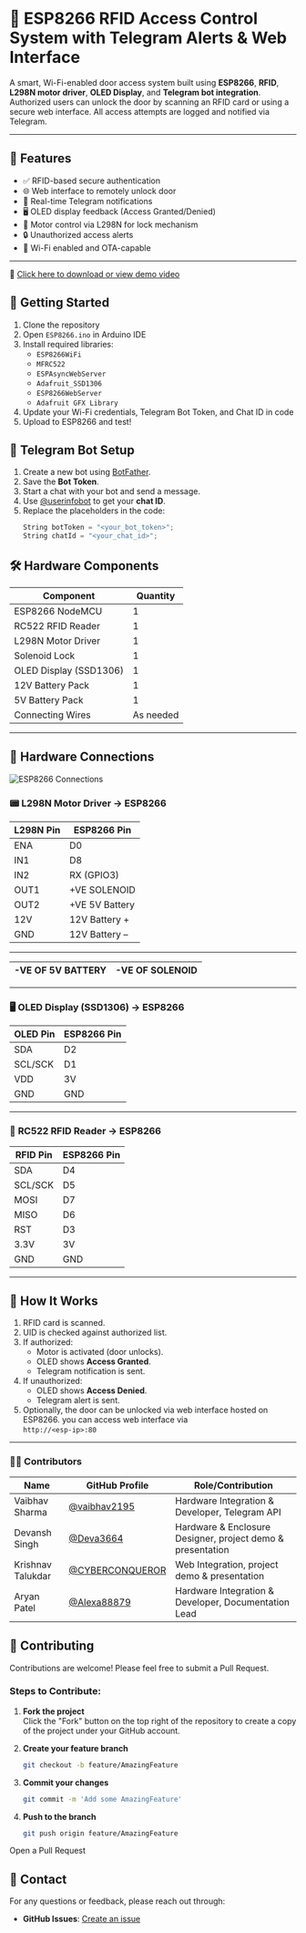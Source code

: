 # 🚪 ESP8266 RFID Access Control System with Telegram Alerts & Web Interface

A smart, Wi-Fi-enabled door access system built using **ESP8266**, **RFID**, **L298N motor driver**, **OLED Display**, and **Telegram bot integration**. Authorized users can unlock the door by scanning an RFID card or using a secure web interface. All access attempts are logged and notified via Telegram.

---

## 🔧 Features

- ✅ RFID-based secure authentication
- 🌐 Web interface to remotely unlock door
- 📩 Real-time Telegram notifications
- 🖥 OLED display feedback (Access Granted/Denied)
- 🔁 Motor control via L298N for lock mechanism
- 🔒 Unauthorized access alerts
- 📡 Wi-Fi enabled and OTA-capable

---
🎥 [Click here to download or view demo video](https://drive.google.com/file/d/1mZy1aYN8QZInOovXf1yhzZags61BjSnt/view?usp=sharing)

## 🚀 Getting Started

1. Clone the repository
2. Open `ESP8266.ino` in Arduino IDE
3. Install required libraries:
   - `ESP8266WiFi`
   - `MFRC522`
   - `ESPAsyncWebServer`
   - `Adafruit_SSD1306`
   - `ESP8266WebServer`
   - `Adafruit GFX Library`
4. Update your Wi-Fi credentials, Telegram Bot Token, and Chat ID in code
5. Upload to ESP8266 and test!

## 📲 Telegram Bot Setup

1. Create a new bot using [BotFather](https://t.me/botfather).
2. Save the **Bot Token**.
3. Start a chat with your bot and send a message.
4. Use [@userinfobot](https://t.me/userinfobot) to get your **chat ID**.
5. Replace the placeholders in the code:
   ```cpp
   String botToken = "<your_bot_token>";
   String chatId = "<your_chat_id>";

## 🛠️ Hardware Components

| Component             | Quantity |
|-----------------------|----------|
| ESP8266 NodeMCU       | 1        |
| RC522 RFID Reader     | 1        |
| L298N Motor Driver    | 1        |
| Solenoid Lock        | 1        |
| OLED Display (SSD1306)| 1        |
| 12V Battery Pack      | 1        |
| 5V Battery Pack      | 1        |
| Connecting Wires      | As needed |

---

## 🔌 Hardware Connections
![ESP8266 Connections](Demo/CONNECTIONS.jpg)

### 📟 **L298N Motor Driver → ESP8266**
| L298N Pin | ESP8266 Pin |
|-----------|-------------|
| ENA       | D0          |
| IN1       | D8          |
| IN2       | RX (GPIO3)  |
| OUT1      | +VE SOLENOID|
| OUT2      | +VE 5V Battery |
| 12V       | 12V Battery +   |
| GND       | 12V Battery –   |

---
| -VE OF 5V BATTERY  | -VE OF SOLENOID  |
|-----------|-----------------------|

---

### 🖥 **OLED Display (SSD1306) → ESP8266**
| OLED Pin | ESP8266 Pin |
|----------|-------------|
| SDA      | D2          |
| SCL/SCK     | D1          |
| VDD      | 3V          |
| GND      | GND         |

---

### 📡 **RC522 RFID Reader → ESP8266**
| RFID Pin | ESP8266 Pin |
|----------|-------------|
| SDA      | D4          |
| SCL/SCK      | D5          |
| MOSI     | D7          |
| MISO     | D6          |
| RST      | D3          |
| 3.3V     | 3V          |
| GND      | GND         |

---

## 🧠 How It Works

1. RFID card is scanned.
2. UID is checked against authorized list.
3. If authorized:
   - Motor is activated (door unlocks).
   - OLED shows **Access Granted**.
   - Telegram notification is sent.
4. If unauthorized:
   - OLED shows **Access Denied**.
   - Telegram alert is sent.
5. Optionally, the door can be unlocked via web interface hosted on ESP8266.
   you can access web interface via                  
   `http://<esp-ip>:80`

---
### 👨‍💻 Contributors

| Name        | GitHub Profile                          | Role/Contribution                        |
|-------------|------------------------------------------|-------------------------------------------|
| Vaibhav Sharma       | [@vaibhav2195](https://github.com/vaibhav2195) | Hardware Integration & Developer, Telegram API   |
| Devansh Singh       | [@Deva3664](https://github.com/Deva3664) |Hardware & Enclosure Designer, project demo & presentation |
| Krishnav Talukdar | [@CYBERCONQUEROR](https://github.com/CYBERCONQUEROR) |  Web Integration, project demo & presentation       |
| Aryan Patel       | [@Alexa88879](https://github.com/Alexa88879) | Hardware Integration & Developer, Documentation Lead  |

## 🤝 Contributing

Contributions are welcome! Please feel free to submit a Pull Request.

### Steps to Contribute:

1. **Fork the project**  
   Click the "Fork" button on the top right of the repository to create a copy of the project under your GitHub account.

2. **Create your feature branch**  
   ```bash
   git checkout -b feature/AmazingFeature
3. **Commit your changes**
   ```bash
   git commit -m 'Add some AmazingFeature'
6. **Push to the branch**
   ```bash
   git push origin feature/AmazingFeature
Open a Pull Request

## 📧 Contact

For any questions or feedback, please reach out through:

- **GitHub Issues**: [Create an issue](https://github.com/Alexa88879/ESP8266-RFID-Telegram-Door-Lock/issues)

